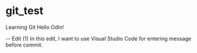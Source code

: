 # git_test
Learning Git
Hello Odin!

-- Edit (1)
In this edit, I want to use Visual Studio Code for entering message before commit.